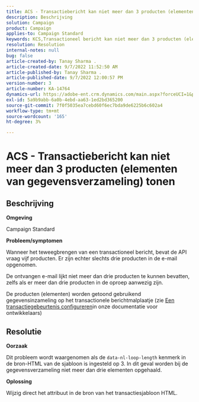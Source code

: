 ```yaml
---
title: ACS - Transactiebericht kan niet meer dan 3 producten (elementen van gegevensverzameling) tonen
description: Beschrijving
solution: Campaign
product: Campaign
applies-to: Campaign Standard
keywords: KCS,Transactioneel bericht kan niet meer dan 3 producten (elementen van gegevensinzameling) tonen
resolution: Resolution
internal-notes: null
bug: false
article-created-by: Tanay Sharma .
article-created-date: 9/7/2022 11:52:50 AM
article-published-by: Tanay Sharma .
article-published-date: 9/7/2022 12:00:57 PM
version-number: 3
article-number: KA-14764
dynamics-url: https://adobe-ent.crm.dynamics.com/main.aspx?forceUCI=1&pagetype=entityrecord&etn=knowledgearticle&id=4e678f96-a32e-ed11-9db1-002248086735
exl-id: 5a9b9abb-6a0b-4ebd-aa63-1ed2bd365200
source-git-commit: 7f0f5035ea7cebd60f6ec7bda9de6225b6c602a4
workflow-type: tm+mt
source-wordcount: '165'
ht-degree: 3%

---
```


# ACS - Transactiebericht kan niet meer dan 3 producten (elementen van gegevensverzameling) tonen

## Beschrijving


<b>Omgeving</b>

Campaign Standard



<b>Probleem/symptomen</b>

Wanneer het teweegbrengen van een transactioneel bericht, bevat de API vraag vijf producten. Er zijn echter slechts drie producten in de e-mail opgenomen.

De ontvangen e-mail lijkt niet meer dan drie producten te kunnen bevatten, zelfs als er meer dan drie producten in de oproep aanwezig zijn.

De producten (elementen) worden getoond gebruikend gegevensinzameling op het transactionele berichtmalplaatje (zie [Een transactiegebeurtenis configureren](https://experienceleague.adobe.com/docs/campaign-standard/using/communication-channels/transactional-messaging/event-configuration/configuring-transactional-event.html?lang=en)in onze documentatie voor ontwikkelaars)


## Resolutie


<b>Oorzaak</b>

Dit probleem wordt waargenomen als de `data-nl-loop-length` kenmerk in de bron-HTML van de sjabloon is ingesteld op 3. In dit geval worden bij de gegevensverzameling niet meer dan drie elementen opgehaald.



<b>Oplossing</b>

Wijzig direct het attribuut in de bron van het transactiesjabloon HTML.
